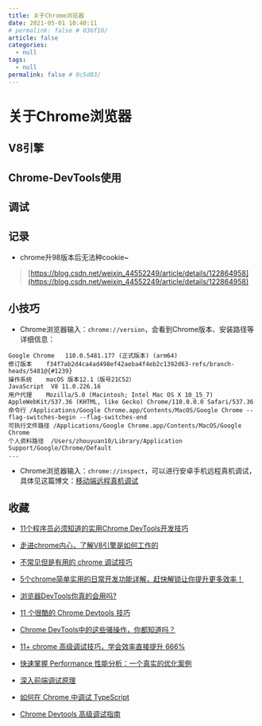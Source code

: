 ```yaml
---
title: 关于Chrome浏览器
date: 2021-05-01 10:40:11
# permalink: false # 036f16/
article: false
categories: 
  - null
tags: 
  - null
permalink: false # 0c5d83/
---
```


# 关于Chrome浏览器



## V8引擎


## Chrome-DevTools使用



## 调试



## 记录

- chrome升98版本后无法种cookie~
> [https://blog.csdn.net/weixin_44552249/article/details/122864958](https://blog.csdn.net/weixin_44552249/article/details/122864958)



## 小技巧

- Chrome浏览器输入：`chrome://version`，会看到Chrome版本、安装路径等详细信息：
```
Google Chrome	110.0.5481.177 (正式版本) (arm64) 
修订版本	f34f7ab2d4ca4ad498ef42aeba4f4eb2c1392d63-refs/branch-heads/5481@{#1239}
操作系统	macOS 版本12.1（版号21C52）
JavaScript	V8 11.0.226.16
用户代理	Mozilla/5.0 (Macintosh; Intel Mac OS X 10_15_7) AppleWebKit/537.36 (KHTML, like Gecko) Chrome/110.0.0.0 Safari/537.36
命令行	/Applications/Google Chrome.app/Contents/MacOS/Google Chrome --flag-switches-begin --flag-switches-end
可执行文件路径	/Applications/Google Chrome.app/Contents/MacOS/Google Chrome
个人资料路径	/Users/zhouyuan10/Library/Application Support/Google/Chrome/Default
...
```

- Chrome浏览器输入：`chrome://inspect`，可以进行安卓手机远程真机调试，具体见这篇博文：[移动端远程真机调试](/tool/mobile-debug.html)

## 收藏
- [11个程序员必须知道的实用Chrome DevTools开发技巧](https://mp.weixin.qq.com/s/uuiXyDYJbElkSB6hFbvMOQ)
- [走进chrome内心，了解V8引擎是如何工作的](https://segmentfault.com/a/1190000040331440)
- [不常见但是有用的 chrome 调试技巧](https://mp.weixin.qq.com/s/GVMcoJCQvtFI-9ZIUX9Ihw)
- [5个chrome简单实用的日常开发功能详解，赶快解锁让你提升更多效率！](https://juejin.cn/post/7115345192055963656)
- [浏览器DevTools你真的会用吗?](https://juejin.cn/post/7126188054821208100)
- [11 个很酷的 Chrome Devtools 技巧](https://mp.weixin.qq.com/s/3xBSIudqTWPjfNoaDniPUQ)
- [Chrome DevTools中的这些骚操作，你都知道吗？](https://mp.weixin.qq.com/s/zwmFoz0bf8O04fwCLjMiLA)
- [11+ chrome 高级调试技巧，学会效率直接提升 666%](https://juejin.cn/post/7085135692568723492)
- [快速掌握 Performance 性能分析：一个真实的优化案例](https://mp.weixin.qq.com/s/oboA3aOw8BdzvMwMmPMSJg)

- [深入前端调试原理](https://mp.weixin.qq.com/s/ttrPW--3Hs3fjpAnVd793w)
- [如何在 Chrome 中调试 TypeScript](https://mp.weixin.qq.com/s/GFHeCwMEdGROCCtTv1pHhw)
- [Chrome Devtools 高级调试指南](https://mp.weixin.qq.com/s/xpnBlI2QGdEB2GDrCcp2LQ)
